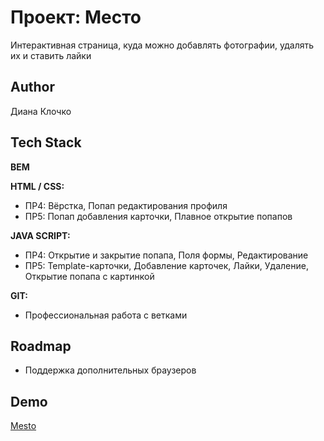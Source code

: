 # Проект: Место

Интерактивная страница, куда можно добавлять фотографии, удалять их и ставить лайки




## Author

Диана Клочко

## Tech Stack

**BEM** 

**HTML / CSS:** 

- ПР4: Вёрстка, Попап редактирования профиля
- ПР5: Попап добавления карточки, Плавное открытие попапов

**JAVA SCRIPT:** 

- ПР4: Открытие и закрытие попапа, Поля формы, Редактирование
- ПР5: Template-карточки, Добавление карточек, Лайки, Удаление, Открытие попапа с картинкой
 
**GIT:** 

- Профессиональная работа с ветками
## Roadmap

- Поддержка дополнительных браузеров


## Demo

[Mesto](https://diana-msft.github.io/mesto/)
